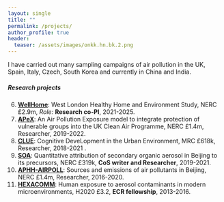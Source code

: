 ```yaml
---
layout: single
title: ""
permalink: /projects/
author_profile: true
header:
  teaser: /assets/images/onkk.hn.bk.2.png
---
```



I have carried out many sampling campaigns of air pollution in the UK, Spain, Italy, Czech, South Korea and currently in China and India. 

##### Research projects

06. [**WellHome**](https://gtr.ukri.org/projects?ref=NE%2FW002116%2F1#/tabOverview): West London Healthy Home and Environment Study, NERC £2.9m, *Role:* **Research co-PI**, 2021-2025.
05. [**APeX**](https://gtr.ukri.org/project/6D2FF57F-BE97-4070-B074-685CC802D05F): An Air Pollution Exposure model to integrate protection of vulnerable groups into the UK Clean Air Programme, NERC £1.4m, Researcher, 2019-2022.
04. [**CLUE**](https://gtr.ukri.org/projects?ref=MR%2FR00322X%2F1): Cognitive DeveLopment in the Urban Environment, MRC £618k, Researcher, 2018-2021 .
03. [**SOA**](https://gtr.ukri.org/projects?ref=NE%2FS006699%2F1&pn=0&fetchSize=10&selectedSortableField=date&selectedSortOrder=ASC#/tabOverview): Quantitative attribution of secondary organic aerosol in Beijing to its precursors, NERC £319k, **CoS writer and Researcher**, 2019-2021.
02. [**APHH-AIRPOLL**](https://gtr.ukri.org/projects?ref=NE%2FN007190%2F1): Sources and emissions of air pollutants in Beijing, NERC £1.4m, Researcher, 2016-2020.
01. [**HEXACOMM**](https://cordis.europa.eu/project/id/315760/reporting): Human exposure to aerosol contaminants in modern microenvironments, H2020 £3.2, **ECR fellowship**,  2013-2016. 
